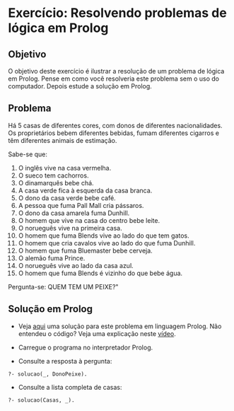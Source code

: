 # Exercício: Resolvendo problemas de lógica em Prolog


## Objetivo

O objetivo deste exercício é ilustrar a resolução de um problema de lógica em Prolog. Pense em como você resolveria este problema sem o uso do computador. Depois estude a solução em Prolog.

## Problema

Há 5 casas de diferentes cores, com donos de diferentes nacionalidades. Os proprietários bebem diferentes bebidas, fumam diferentes cigarros e têm diferentes animais de estimação.

Sabe-se que:

1. O inglês vive na casa vermelha.
2. O sueco tem cachorros.
3. O dinamarquês bebe chá.
4. A casa verde fica à esquerda da casa branca.
5. O dono da casa verde bebe café.
6. A pessoa que fuma Pall Mall cria pássaros.
7. O dono da casa amarela fuma Dunhill.
8. O homem que vive na casa do centro bebe leite.
9. O norueguês vive na primeira casa.
10. O homem que fuma Blends vive ao lado do que tem gatos.
11. O homem que cria cavalos vive ao lado do que fuma Dunhill.
12. O homem que fuma Bluemaster bebe cerveja.
13. O alemão fuma Prince.
14. O norueguês vive ao lado da casa azul.
15. O homem que fuma Blends é vizinho do que bebe água.

Pergunta-se: QUEM TEM UM PEIXE?"

## Solução em Prolog

- Veja [aqui](resolve-charada-einstein.pl) uma solução para este problema em linguagem Prolog. Não entendeu o código? Veja uma explicação neste [vídeo](https://drive.google.com/file/d/14N3onrTTdW6ahyLcBCVtTiOJd9iyZxsU/view?usp=sharing).

- Carregue o programa no interpretador Prolog.

- Consulte a resposta à pergunta:
```
?- solucao(_, DonoPeixe).
```

- Consulte a lista completa de casas:
```
?- solucao(Casas, _).
```
